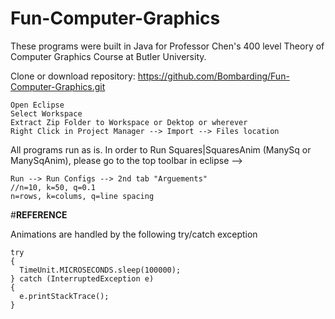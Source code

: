 # Fun-Computer-Graphics

These programs were built in Java for Professor Chen's 400 level Theory of Computer Graphics Course at Butler University.

Clone or download repository: https://github.com/Bombarding/Fun-Computer-Graphics.git


```
Open Eclipse
Select Workspace
Extract Zip Folder to Workspace or Dektop or wherever
Right Click in Project Manager --> Import --> Files location
```


All programs run as is. In order to Run Squares|SquaresAnim (ManySq or ManySqAnim), please go to the top toolbar in eclipse --> 

```
Run --> Run Configs --> 2nd tab "Arguements" 
//n=10, k=50, q=0.1
n=rows, k=colums, q=line spacing
```



#**REFERENCE**

Animations are handled by the following try/catch exception
```
try 
{
  TimeUnit.MICROSECONDS.sleep(100000);
} catch (InterruptedException e) 
{
  e.printStackTrace();
}
```

